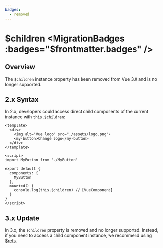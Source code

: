 ```yaml
---
badges:
  - removed
---
```


<!-- TODO: translation -->

# $children <MigrationBadges :badges="$frontmatter.badges" />

## Overview

The `$children` instance property has been removed from Vue 3.0 and is no longer supported.

## 2.x Syntax

In 2.x, developers could access direct child components of the current instance with `this.$children`:

```vue
<template>
  <div>
    <img alt="Vue logo" src="./assets/logo.png">
    <my-button>Change logo</my-button>
  </div>
</template>

<script>
import MyButton from './MyButton'

export default {
  components: {
    MyButton
  },
  mounted() {
    console.log(this.$children) // [VueComponent]
  }
}
</script>
```

## 3.x Update

In 3.x, the `$children` property is removed and no longer supported. Instead, if you need to access a child component instance, we recommend using [$refs](/guide/component-template-refs.html#template-refs).

